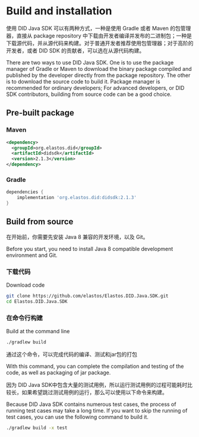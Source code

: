 # Build and installation

使用 DID Java SDK 可以有两种方式，一种是使用 Gradle 或者 Maven 的包管理器，直接从 package repository 中下载由开发者编译并发布的二进制包；一种是下载源代码，并从源代码来构建。对于普通开发者推荐使用包管理器；对于高阶的开发者，或者 DID SDK 的贡献者，可以选在从源代码构建。

There are two ways to use DID Java SDK. One is to use the package manager of Gradle or Maven to download the binary package compiled and published by the developer directly from the package repository. The other is to download the source code to build it. Package manager is recommended for ordinary developers; For advanced developers, or DID SDK contributors, building from source code can be a good choice.

## Pre-built package

### Maven

```xml
<dependency>
  <groupId>org.elastos.did</groupId>
  <artifactId>didsdk</artifactId>
  <version>2.1.3</version>
</dependency>
```

### Gradle

```groovy
dependencies {
    implementation 'org.elastos.did:didsdk:2.1.3'
}
```

## Build from source

在开始前，你需要先安装 Java 8 兼容的开发环境，以及 Git。

Before you start, you need to install Java 8 compatible development environment and Git.

### 下载代码

Download code

```bash
git clone https://github.com/elastos/Elastos.DID.Java.SDK.git
cd Elastos.DID.Java.SDK
```

### 在命令行构建

Build at the command line

```bash
./gradlew build
```

通过这个命令，可以完成代码的编译、测试和jar包的打包

With this command, you can complete the compilation and testing of the code, as well as packaging of jar package.

因为 DID Java SDK中包含大量的测试用例，所以运行测试用例的过程可能耗时比较长，如果希望跳过测试用例的运行，那么可以使用以下命令来构建。

Because DID Java SDK contains numerous test cases, the process of running test cases may take a long time. If you want to skip the running of test cases, you can use the following command to build it.

```bash
./gradlew build -x test
```
